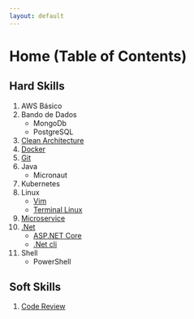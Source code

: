 ```yaml
---
layout: default
---
```


# Home (Table of Contents)

## Hard Skills

1. AWS Básico
1. Bando de Dados
    * MongoDb
    * PostgreSQL
1. [Clean Architecture](./content/clean_architecture/index.html)
1. [Docker](./content/docker/index.html)
1. [Git](./content/git/index.html)
1. Java
    * Micronaut
1. Kubernetes
1. Linux
    * [Vim](./content/vim/index.html)
    * [Terminal Linux](./content/linux/index.html)
1. [Microservice](./content/microservice/index.html)
1. [.Net](./content/net/index.html)
    * [ASP.NET Core](./content/net/aspnet/index.html)
    * [.Net cli](./content/net/cli/index.html)
1. Shell
    * PowerShell

## Soft Skills

1. [Code Review](./content/code_review/index.html)
